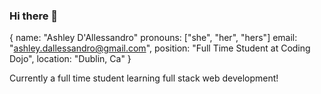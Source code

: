 ### Hi there 👋
{ name: "Ashley D'Allessandro"
  pronouns: ["she", "her", "hers"]
  email:    "ashley.dallessandro@gmail.com",
  position: "Full Time Student at Coding Dojo",
  location: "Dublin, Ca" }
  
  Currently a full time student learning full stack web development!


<!--
**Ash-Renee/Ash-Renee** is a ✨ _special_ ✨ repository because its `README.md` (this file) appears on your GitHub profile.

Here are some ideas to get you started:

- 🔭 I’m currently working on ...
- 🌱 I’m currently learning ...
- 👯 I’m looking to collaborate on ...
- 🤔 I’m looking for help with ...
- 💬 Ask me about ...
- 📫 How to reach me: ...
- 😄 Pronouns: ...
- ⚡ Fun fact: ...
-->
